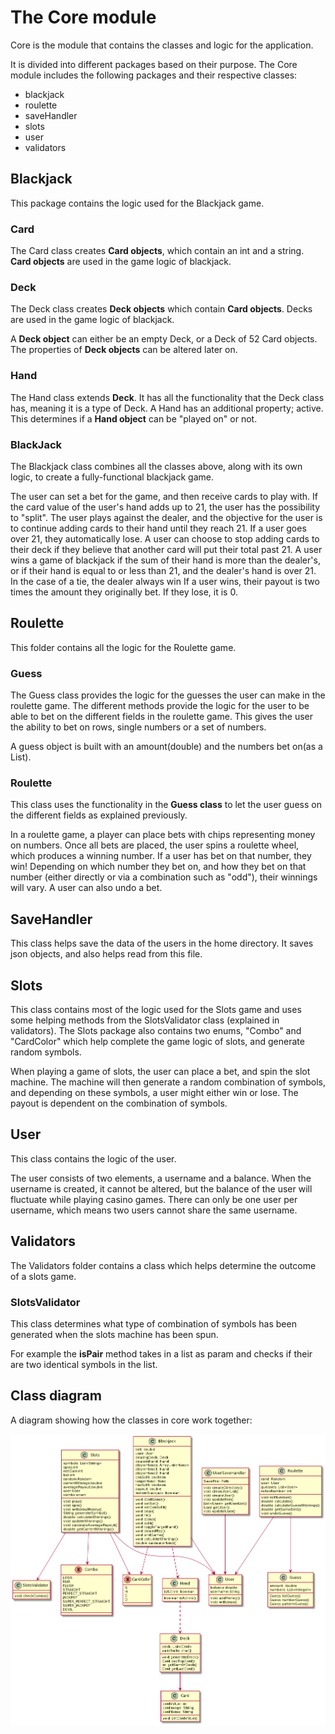 # The Core module

Core is the module that contains the classes and logic for the application.

It is divided into different packages based on their purpose. The Core module includes the following
packages and their respective classes:


- blackjack
- roulette
- saveHandler
- slots
- user
- validators

## Blackjack

This package contains the logic used for the Blackjack game.

### Card
The Card class creates **Card objects**, which contain an int and a string. 
 **Card objects** are used in the game logic of blackjack.

### Deck

The Deck class creates  **Deck objects** which contain **Card objects**. Decks are used in
the game logic of blackjack.

A **Deck object** can either be an empty Deck, or a Deck of 52 Card objects. 
The properties of **Deck objects** can be altered later on.

### Hand

The Hand class extends **Deck**. It has all the functionality that the Deck class has, meaning it is a type of Deck. 
A Hand has an additional property; active. 
This determines if a **Hand object** can be "played on" or not.

### BlackJack

The Blackjack class combines all the classes above, along with its own logic, to create a fully-functional
blackjack game.

The user can set a bet for the game, and then receive cards to play with. 
If the card value of the user's hand adds up to 21, the user has the possibility to "split".
The user plays against the dealer, and the objective for the user is to continue adding cards to 
their hand until they reach 21. If a user goes over 21, they automatically lose. A user can choose
to stop adding cards to their deck if they believe that another card will put their total past 21. 
A user wins a game of blackjack if the sum of their hand is more than the dealer's, or if their
hand is equal to or less than 21, and the dealer's hand is over 21. In the case of a tie, the dealer always win
If a user wins, their payout is two times the amount they originally bet. If they lose, it is 0.

## Roulette

This folder contains all the logic for the Roulette game.


### Guess

The Guess class provides the logic for the guesses the user can make in the roulette game. 
The different methods provide the logic for the user to be able to bet on the different fields in the roulette game. 
This gives the user the ability to bet on rows, single numbers or a set of numbers.

A guess object is built with an amount(double) and the numbers bet on(as a List).

### Roulette
This class uses the functionality in the **Guess class** to let the user guess on the different fields as explained previously.

In a roulette game, a player can place bets with chips representing money on numbers. Once all bets are placed,
the user spins a roulette wheel, which produces a winning number. If a user has bet on that number,
they win! Depending on which number they bet on, and how they bet on that number (either directly
or via a combination such as "odd"), their winnings will vary. A user can also undo a bet.


## SaveHandler

This class helps save the data of the users in the home directory. 
It saves json objects, and also helps read from this file.

## Slots

This class contains most of the logic used for the Slots game
and uses some helping methods from the SlotsValidator class (explained in validators).
The Slots package also contains two enums, "Combo" and "CardColor" which help complete the 
game logic of slots, and generate random symbols.

When playing a game of slots, the user can place a bet, and spin the slot machine.
The machine will then generate a random combination of symbols, and depending on these symbols, 
a user might either win or lose. The payout is dependent on the combination of symbols.

## User

This class contains the logic of the user.

The user consists of two elements, a username and a balance. 
When the username is created, it cannot be altered, but the balance of the user will fluctuate while playing casino games. 
There can only be one user per username, which means two users cannot share the same username.

## Validators

The Validators folder contains a class which helps determine the outcome of a slots game.

### SlotsValidator

This class determines what type of combination of symbols has been generated when the slots machine has been spun.

For example the **isPair** method takes in a list as param and checks if their are two identical symbols in the list.

## Class diagram

A diagram showing how the classes in core work together: 

![class diagram](docs/Images/classDiagramCoreUP.png)
